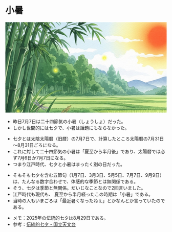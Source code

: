 # 小暑
![小暑の光景](img/little_heat.jpg)
- 昨日7月7日は二十四節気の小暑（しょうしょ）だった。
- しかし世間的には七夕で、小暑は話題にもならなかった。

+ 七夕とは太陰太陽暦（旧暦）の7月7日で、計算したところ太陽暦の7月31日～8月31日ごろになる。
+ これに対して二十四節気の小暑は「夏至から半月後」であり、太陽暦では必ず7月6日か7月7日になる。
+ つまり江戸時代、七夕と小暑はまったく別の日だった。

- そもそも七夕を含む五節句（1月7日、3月3日、5月5日、7月7日、9月9日）は、たんなる数字合わせで、体感的な季節とは無関係である。
- そう、七夕は季節と無関係。だいじなことなので2回言いました。
- 江戸時代も現代も、 夏至から半月経ったこの時期は「小暑」である。
- 当時の人もいまごろは「最近暑くなったねぇ」とかなんとか言っていたのである。

+ メモ：2025年の伝統的七夕は8月29日である。
+ 参考：[伝統的七夕 - 国立天文台](https://www.nao.ac.jp/faq/a0310.html) 
